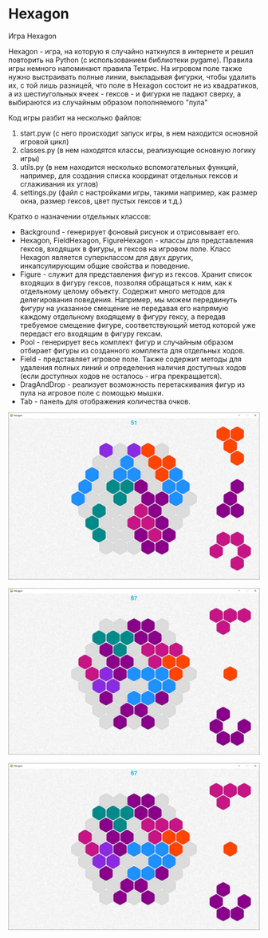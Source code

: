 # Hexagon
Игра Hexagon

Hexagon - игра, на которую я случайно наткнулся в интернете и решил повторить на Python (с использованием библиотеки pygame). Правила игры немного напоминают правила Тетрис.
На игровом поле также нужно выстраивать полные линии, выкладывая фигурки, чтобы удалить их, с той лишь разницей, что поле в Hexagon состоит не из квадратиков, а из шестиугольных ячеек - гексов - и фигурки не падают сверху, а выбираются из случайным образом пополняемого "пула"

Код игры разбит на несколько файлов:
1) start.pyw (с него происходит запуск игры, в нем находится основной игровой цикл)
2) classes.py (в нем находятся классы, реализующие основную логику игры)
3) utils.py (в нем находится несколько вспомогательных функций, например, для создания списка координат отдельных гексов и сглаживания их углов)
4) settings.py (файл с настройками игры, такими например, как размер окна, размер гексов, цвет пустых гексов и т.д.)

Кратко о назначении отдельных классов:
- Background - генерирует фоновый рисунок и отрисовывает его.
- Hexagon, FieldHexagon, FigureHexagon - классы для представления гексов, входящих в фигуры, и гексов на игровом поле. Класс Hexagon является суперклассом для двух других,           инкапсулирующим общие свойства и поведение.
- Figure - служит для представления фигур из гексов. Хранит список входящих в фигуру гексов, позволяя обращаться к ним, как к отдельному целому объекту. Содержит много методов для   делегирования поведения. Например, мы можем передвинуть фигуру на указанное смещение не передавая его напрямую каждому отдельному входящему в фигуру гексу, а передав требуемое     смещение фигуре, соответствующий метод которой уже передаст его входящим в фигуру гексам.
- Pool - генерирует весь комплект фигур и случайным образом отбирает фигуры из созданного комплекта для отдельных ходов.
- Field - представляет игровое поле. Также содержит методы для удаления полных линий и определения наличия доступных ходов (если доступных ходов не осталось - игра прекращается).
- DragAndDrop - реализует возможность перетаскивания фигур из пула на игровое поле с помощью мышки.
- Tab - панель для отображения количества очков.

![screenshot](screenshots/screen1.jpg)

![screenshot](screenshots/screen2.jpg)

![screenshot](screenshots/screen2.jpg)

